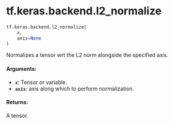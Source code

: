 <div itemscope itemtype="http://developers.google.com/ReferenceObject">
<meta itemprop="name" content="tf.keras.backend.l2_normalize" />
<meta itemprop="path" content="Stable" />
</div>

# tf.keras.backend.l2_normalize

``` python
tf.keras.backend.l2_normalize(
    x,
    axis=None
)
```

Normalizes a tensor wrt the L2 norm alongside the specified axis.

#### Arguments:

* <b>`x`</b>: Tensor or variable.
* <b>`axis`</b>: axis along which to perform normalization.


#### Returns:

A tensor.